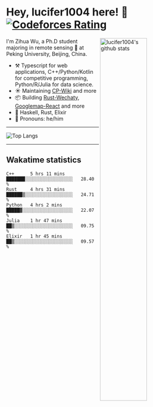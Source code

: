 # Hey, lucifer1004 here! :wave: [![Codeforces Rating](https://cfrating.ihcr.top/?user=lucifer1004&style=flat-square)](https://codeforces.com/profile/lucifer1004)

<img width="50%" align="right" alt="lucifer1004's github stats" src="https://github-readme-stats.vercel.app/api?username=lucifer1004&show_icons=true">

I'm Zihua Wu, a Ph.D student majoring in remote sensing :satellite: at Peking University, Beijing, China.

- :hammer_and_pick: Typescript for web applications, C++/Python/Kotlin for competitive programming, Python/R/Julia for data science.
- :sunny: Maintaining [CP-Wiki](https://cp-wiki.vercel.app) and more 
- :package: Building [Rust-Wechaty](https://github.com/wechaty/rust-wechaty), [Googlemap-React](https://github.com/googlemap-react/googlemap-react) and more
- :seedling: Haskell, Rust, Elixir
- :man: Pronouns: he/him

---

![Top Langs](https://github-readme-stats.vercel.app/api/top-langs/?username=lucifer1004&layout=compact)

---

## Wakatime statistics

<!--START_SECTION:waka-->
```text
C++      5 hrs 11 mins   ███████░░░░░░░░░░░░░░░░░░   28.40 % 
Rust     4 hrs 31 mins   ██████▒░░░░░░░░░░░░░░░░░░   24.71 % 
Python   4 hrs 2 mins    █████▓░░░░░░░░░░░░░░░░░░░   22.07 % 
Julia    1 hr 47 mins    ██▒░░░░░░░░░░░░░░░░░░░░░░   09.75 % 
Elixir   1 hr 45 mins    ██▒░░░░░░░░░░░░░░░░░░░░░░   09.57 % 
```
<!--END_SECTION:waka-->
